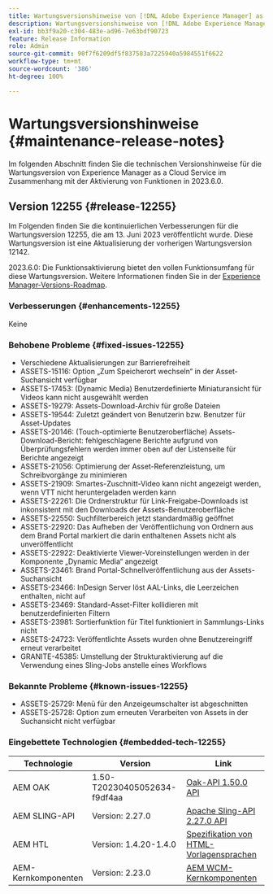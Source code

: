 ```yaml
---
title: Wartungsversionshinweise von [!DNL Adobe Experience Manager] as a Cloud Service in Verbindung mit der Aktivierung von Funktionen in 2023.6.0.
description: Wartungsversionshinweise von [!DNL Adobe Experience Manager] as a Cloud Service in Verbindung mit der Aktivierung von Funktionen in 2023.6.0.
exl-id: bb3f9a20-c304-483e-ad96-7e63bdf90723
feature: Release Information
role: Admin
source-git-commit: 90f7f6209df5f837583a7225940a5984551f6622
workflow-type: tm+mt
source-wordcount: '386'
ht-degree: 100%

---
```


# Wartungsversionshinweise {#maintenance-release-notes}

Im folgenden Abschnitt finden Sie die technischen Versionshinweise für die Wartungsversion von Experience Manager as a Cloud Service im Zusammenhang mit der Aktivierung von Funktionen in 2023.6.0.

## Version 12255 {#release-12255}

Im Folgenden finden Sie die kontinuierlichen Verbesserungen für die Wartungsversion 12255, die am 13. Juni 2023 veröffentlicht wurde. Diese Wartungsversion ist eine Aktualisierung der vorherigen Wartungsversion 12142.

2023.6.0: Die Funktionsaktivierung bietet den vollen Funktionsumfang für diese Wartungsversion. Weitere Informationen finden Sie in der [Experience Manager-Versions-Roadmap](https://experienceleague.adobe.com/docs/experience-manager-release-information/aem-release-updates/update-releases-roadmap.html?lang=de).

### Verbesserungen {#enhancements-12255}

Keine

### Behobene Probleme {#fixed-issues-12255}

- Verschiedene Aktualisierungen zur Barrierefreiheit
- ASSETS-15116: Option „Zum Speicherort wechseln“ in der Asset-Suchansicht verfügbar
- ASSETS-17453: (Dynamic Media) Benutzerdefinierte Miniaturansicht für Videos kann nicht ausgewählt werden
- ASSETS-19279: Assets-Download-Archiv für große Dateien
- ASSETS-19544: Zuletzt geändert von Benutzerin bzw. Benutzer für Asset-Updates
- ASSETS-20146: (Touch-optimierte Benutzeroberfläche) Assets-Download-Bericht: fehlgeschlagene Berichte aufgrund von Überprüfungsfehlern werden immer oben auf der Listenseite für Berichte angezeigt
- ASSETS-21056: Optimierung der Asset-Referenzleistung, um Schreibvorgänge zu minimieren
- ASSETS-21909: Smartes-Zuschnitt-Video kann nicht angezeigt werden, wenn VTT nicht heruntergeladen werden kann
- ASSETS-22261: Die Ordnerstruktur für Link-Freigabe-Downloads ist inkonsistent mit den Downloads der Assets-Benutzeroberfläche
- ASSETS-22550: Suchfilterbereich jetzt standardmäßig geöffnet
- ASSETS-22920: Das Aufheben der Veröffentlichung von Ordnern aus dem Brand Portal markiert die darin enthaltenen Assets nicht als unveröffentlicht
- ASSETS-22922: Deaktivierte Viewer-Voreinstellungen werden in der Komponente „Dynamic Media“ angezeigt
- ASSETS-23461: Brand Portal-Schnellveröffentlichung aus der Assets-Suchansicht
- ASSETS-23466: InDesign Server löst AAL-Links, die Leerzeichen enthalten, nicht auf
- ASSETS-23469: Standard-Asset-Filter kollidieren mit benutzerdefinierten Filtern
- ASSETS-23981: Sortierfunktion für Titel funktioniert in Sammlungs-Links nicht
- ASSETS-24723: Veröffentlichte Assets wurden ohne Benutzereingriff erneut verarbeitet
- GRANITE-45385: Umstellung der Strukturaktivierung auf die Verwendung eines Sling-Jobs anstelle eines Workflows

### Bekannte Probleme {#known-issues-12255}

- ASSETS-25729: Menü für den Anzeigeumschalter ist abgeschnitten
- ASSETS-25728: Option zum erneuten Verarbeiten von Assets in der Suchansicht nicht verfügbar

### Eingebettete Technologien {#embedded-tech-12255}

| Technologie | Version | Link |
|---|---|---|
| AEM OAK | 1.50-T20230405052634-f9df4aa | [Oak-API 1.50.0 API](https://www.javadoc.io/doc/org.apache.jackrabbit/oak-api/1.50.0/index.html) |
| AEM SLING-API | Version: 2.27.0 | [Apache Sling-API 2.27.0 API](https://www.javadoc.io/doc/org.apache.sling/org.apache.sling.api/latest/index.html) |
| AEM HTL | Version: 1.4.20-1.4.0 | [Spezifikation von HTML-Vorlagensprachen](https://github.com/adobe/htl-spec) |
| AEM-Kernkomponenten | Version: 2.23.0 | [AEM WCM-Kernkomponenten](https://github.com/adobe/aem-core-wcm-components) |
